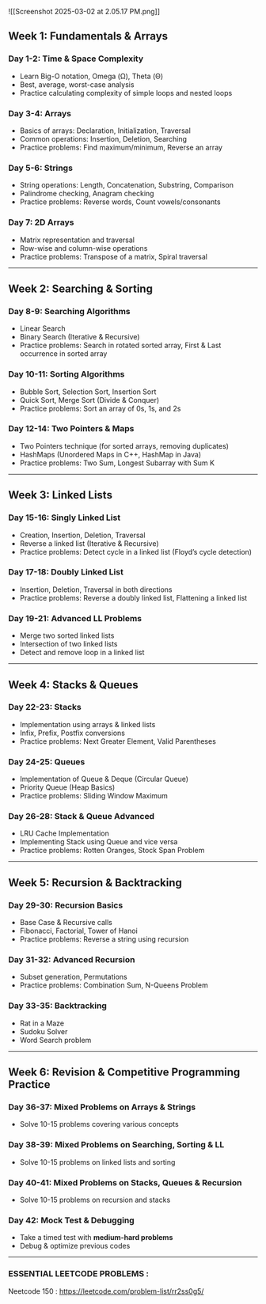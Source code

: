 ![[Screenshot 2025-03-02 at 2.05.17 PM.png]]

## **Week 1: Fundamentals & Arrays**

### **Day 1-2: Time & Space Complexity**

- Learn Big-O notation, Omega (Ω), Theta (Θ)
- Best, average, worst-case analysis
- Practice calculating complexity of simple loops and nested loops

### **Day 3-4: Arrays**

- Basics of arrays: Declaration, Initialization, Traversal
- Common operations: Insertion, Deletion, Searching
- Practice problems: Find maximum/minimum, Reverse an array

### **Day 5-6: Strings**

- String operations: Length, Concatenation, Substring, Comparison
- Palindrome checking, Anagram checking
- Practice problems: Reverse words, Count vowels/consonants

### **Day 7: 2D Arrays**

- Matrix representation and traversal
- Row-wise and column-wise operations
- Practice problems: Transpose of a matrix, Spiral traversal

---

## **Week 2: Searching & Sorting**

### **Day 8-9: Searching Algorithms**

- Linear Search
- Binary Search (Iterative & Recursive)
- Practice problems: Search in rotated sorted array, First & Last occurrence in sorted array

### **Day 10-11: Sorting Algorithms**

- Bubble Sort, Selection Sort, Insertion Sort
- Quick Sort, Merge Sort (Divide & Conquer)
- Practice problems: Sort an array of 0s, 1s, and 2s

### **Day 12-14: Two Pointers & Maps**

- Two Pointers technique (for sorted arrays, removing duplicates)
- HashMaps (Unordered Maps in C++, HashMap in Java)
- Practice problems: Two Sum, Longest Subarray with Sum K

---

## **Week 3: Linked Lists**

### **Day 15-16: Singly Linked List**

- Creation, Insertion, Deletion, Traversal
- Reverse a linked list (Iterative & Recursive)
- Practice problems: Detect cycle in a linked list (Floyd’s cycle detection)

### **Day 17-18: Doubly Linked List**

- Insertion, Deletion, Traversal in both directions
- Practice problems: Reverse a doubly linked list, Flattening a linked list

### **Day 19-21: Advanced LL Problems**

- Merge two sorted linked lists
- Intersection of two linked lists
- Detect and remove loop in a linked list

---

## **Week 4: Stacks & Queues**

### **Day 22-23: Stacks**

- Implementation using arrays & linked lists
- Infix, Prefix, Postfix conversions
- Practice problems: Next Greater Element, Valid Parentheses

### **Day 24-25: Queues**

- Implementation of Queue & Deque (Circular Queue)
- Priority Queue (Heap Basics)
- Practice problems: Sliding Window Maximum

### **Day 26-28: Stack & Queue Advanced**

- LRU Cache Implementation
- Implementing Stack using Queue and vice versa
- Practice problems: Rotten Oranges, Stock Span Problem

---

## **Week 5: Recursion & Backtracking**

### **Day 29-30: Recursion Basics**

- Base Case & Recursive calls
- Fibonacci, Factorial, Tower of Hanoi
- Practice problems: Reverse a string using recursion

### **Day 31-32: Advanced Recursion**

- Subset generation, Permutations
- Practice problems: Combination Sum, N-Queens Problem

### **Day 33-35: Backtracking**

- Rat in a Maze
- Sudoku Solver
- Word Search problem

---

## **Week 6: Revision & Competitive Programming Practice**

### **Day 36-37: Mixed Problems on Arrays & Strings**

- Solve 10-15 problems covering various concepts

### **Day 38-39: Mixed Problems on Searching, Sorting & LL**

- Solve 10-15 problems on linked lists and sorting

### **Day 40-41: Mixed Problems on Stacks, Queues & Recursion**

- Solve 10-15 problems on recursion and stacks

### **Day 42: Mock Test & Debugging**

- Take a timed test with **medium-hard problems**
- Debug & optimize previous codes
---

### ESSENTIAL LEETCODE PROBLEMS :

Neetcode 150 : https://leetcode.com/problem-list/rr2ss0g5/
